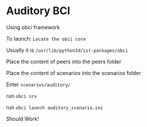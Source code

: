 # Auditory BCI
Using obci framework

To launch:
`Locate the obci core`

Usually it is `/usr/lib/python3d/ist-packages/obci`

Place the content of peers into the peers folder

Place the content of scenarios into the scenarios folder

Enter `scenarios/auditory/`

run `obci srv`

run `obci launch auditory_scenario.ini`

Should Work!








